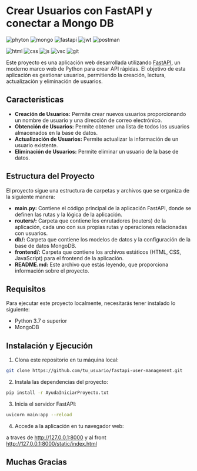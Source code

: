 # Crear Usuarios con FastAPI y conectar a Mongo DB

![phyton](https://img.shields.io/badge/Python-FFD43B?style=for-the-badge&logo=python&logoColor=blue)
![mongo](https://img.shields.io/badge/MongoDB-4EA94B?style=for-the-badge&logo=mongodb&logoColor=white)
![fastapi](https://img.shields.io/badge/fastapi-109989?style=for-the-badge&logo=FASTAPI&logoColor=white)
![jwt](https://img.shields.io/badge/JWT-000000?style=for-the-badge&logo=JSON%20web%20tokens&logoColor=white)
![postman](https://img.shields.io/badge/Postman-FF6C37?style=for-the-badge&logo=Postman&logoColor=white)

![html](https://img.shields.io/badge/HTML5-E34F26?style=for-the-badge&logo=html5&logoColor=white)
![css](https://img.shields.io/badge/CSS3-1572B6?style=for-the-badge&logo=css3&logoColor=white)
![js](https://img.shields.io/badge/JavaScript-323330?style=for-the-badge&logo=javascript&logoColor=F7DF1E)
![vsc](https://img.shields.io/badge/Visual_Studio_Code-0078D4?style=for-the-badge&logo=visual%20studio%20code&logoColor=white)
![git](https://img.shields.io/badge/GitHub-100000?style=for-the-badge&logo=github&logoColor=white)



Este proyecto es una aplicación web desarrollada utilizando [FastAPI](https://fastapi.tiangolo.com/), un moderno marco web de Python para crear API rápidas. El objetivo de esta aplicación es gestionar usuarios, permitiendo la creación, lectura, actualización y eliminación de usuarios.

## Características

- **Creación de Usuarios:** Permite crear nuevos usuarios proporcionando un nombre de usuario y una dirección de correo electrónico.
- **Obtención de Usuarios:** Permite obtener una lista de todos los usuarios almacenados en la base de datos.
- **Actualización de Usuarios:** Permite actualizar la información de un usuario existente.
- **Eliminación de Usuarios:** Permite eliminar un usuario de la base de datos.

## Estructura del Proyecto

El proyecto sigue una estructura de carpetas y archivos que se organiza de la siguiente manera:

- **main.py:** Contiene el código principal de la aplicación FastAPI, donde se definen las rutas y la lógica de la aplicación.
- **routers/:** Carpeta que contiene los enrutadores (routers) de la aplicación, cada uno con sus propias rutas y operaciones relacionadas con usuarios.
- **db/:** Carpeta que contiene los modelos de datos y la configuración de la base de datos MongoDB.
- **frontend/:** Carpeta que contiene los archivos estáticos (HTML, CSS, JavaScript) para el frontend de la aplicación.
- **README.md:** Este archivo que estás leyendo, que proporciona información sobre el proyecto.

## Requisitos

Para ejecutar este proyecto localmente, necesitarás tener instalado lo siguiente:

- Python 3.7 o superior
- MongoDB

## Instalación y Ejecución

1. Clona este repositorio en tu máquina local:
```bash
git clone https://github.com/tu_usuario/fastapi-user-management.git
```


2. Instala las dependencias del proyecto:
```sh
pip install -r AyudaIniciarProyecto.txt
```

3. Inicia el servidor FastAPI:
```sh
uvicorn main:app --reload
```

4. Accede a la aplicación en tu navegador web:

a traves de  http://127.0.0.1:8000 y al front http://127.0.0.1:8000/static/index.html

## Muchas Gracias




